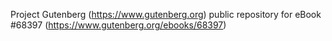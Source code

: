 Project Gutenberg (https://www.gutenberg.org) public repository for
eBook #68397 (https://www.gutenberg.org/ebooks/68397)
